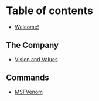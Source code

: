 # Table of contents

* [Welcome!](README.md)

## The Company

* [Vision and Values](the-company/vision-and-values.md)

## Commands

* [MSFVenom](commands/msfvenom.md)
